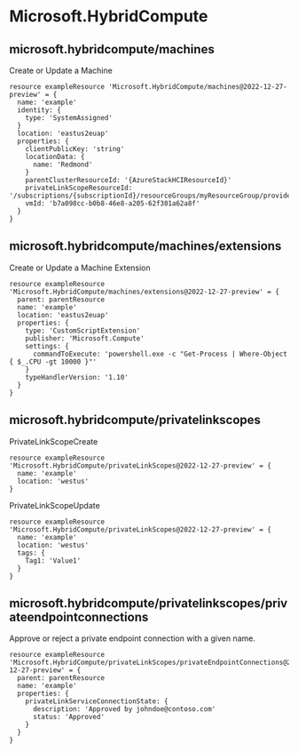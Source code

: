 # Microsoft.HybridCompute

## microsoft.hybridcompute/machines

Create or Update a Machine
```bicep
resource exampleResource 'Microsoft.HybridCompute/machines@2022-12-27-preview' = {
  name: 'example'
  identity: {
    type: 'SystemAssigned'
  }
  location: 'eastus2euap'
  properties: {
    clientPublicKey: 'string'
    locationData: {
      name: 'Redmond'
    }
    parentClusterResourceId: '{AzureStackHCIResourceId}'
    privateLinkScopeResourceId: '/subscriptions/{subscriptionId}/resourceGroups/myResourceGroup/providers/Microsoft.HybridCompute/privateLinkScopes/privateLinkScopeName'
    vmId: 'b7a098cc-b0b8-46e8-a205-62f301a62a8f'
  }
}
```

## microsoft.hybridcompute/machines/extensions

Create or Update a Machine Extension
```bicep
resource exampleResource 'Microsoft.HybridCompute/machines/extensions@2022-12-27-preview' = {
  parent: parentResource 
  name: 'example'
  location: 'eastus2euap'
  properties: {
    type: 'CustomScriptExtension'
    publisher: 'Microsoft.Compute'
    settings: {
      commandToExecute: 'powershell.exe -c "Get-Process | Where-Object { $_.CPU -gt 10000 }"'
    }
    typeHandlerVersion: '1.10'
  }
}
```

## microsoft.hybridcompute/privatelinkscopes

PrivateLinkScopeCreate
```bicep
resource exampleResource 'Microsoft.HybridCompute/privateLinkScopes@2022-12-27-preview' = {
  name: 'example'
  location: 'westus'
}
```

PrivateLinkScopeUpdate
```bicep
resource exampleResource 'Microsoft.HybridCompute/privateLinkScopes@2022-12-27-preview' = {
  name: 'example'
  location: 'westus'
  tags: {
    Tag1: 'Value1'
  }
}
```

## microsoft.hybridcompute/privatelinkscopes/privateendpointconnections

Approve or reject a private endpoint connection with a given name.
```bicep
resource exampleResource 'Microsoft.HybridCompute/privateLinkScopes/privateEndpointConnections@2022-12-27-preview' = {
  parent: parentResource 
  name: 'example'
  properties: {
    privateLinkServiceConnectionState: {
      description: 'Approved by johndoe@contoso.com'
      status: 'Approved'
    }
  }
}
```
